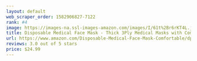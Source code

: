 ```yaml
---
layout: default 
﻿web_scraper_order: 1582906827-7122
rank: #4
image: https://images-na.ssl-images-amazon.com/images/I/61t%2Br6rKT4L.jpg
title: Disposable Medical Face Mask - Thick 3Ply Medical Masks with Comfortable Earloop, Great for Dust,…
url: https://www.amazon.com/Disposable-Medical-Face-Mask-Comfortable/dp/B084JPM5MN/ref=zg_mw_hi_4?_encoding=UTF8&psc=1&refRID=A6V7PFP7K69AZRGH710E
reviews: 3.0 out of 5 stars
price: $24.99 
---
```

